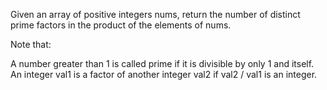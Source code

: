 Given an array of positive integers nums, return the number of distinct prime factors in the product of the elements of nums.

Note that:

A number greater than 1 is called prime if it is divisible by only 1 and itself.
An integer val1 is a factor of another integer val2 if val2 / val1 is an integer.